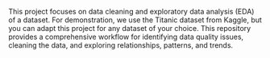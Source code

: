 This project focuses on data cleaning and exploratory data analysis (EDA) of a dataset. For demonstration, we use the Titanic dataset from Kaggle, but you can adapt this project for any dataset of your choice. This repository provides a comprehensive workflow for identifying data quality issues, cleaning the data, and exploring relationships, patterns, and trends.
